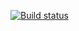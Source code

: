 
[![Build status](https://ci.appveyor.com/api/projects/status/s8iifh8n0x38uq68?svg=true)](https://ci.appveyor.com/project/IqaEnganer/pattern)
